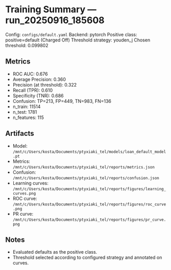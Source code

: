 # Training Summary — run_20250916_185608

Config: `configs/default.yaml`
Backend: pytorch
Positive class: positive=default (Charged Off)
Threshold strategy: youden_j
Chosen threshold: 0.099802

## Metrics
- ROC AUC: 0.676
- Average Precision: 0.360
- Precision (at threshold): 0.322
- Recall (TPR): 0.610
- Specificity (TNR): 0.686
- Confusion: TP=213, FP=449, TN=983, FN=136
- n_train: 11514
- n_test: 1781
- n_features: 115

## Artifacts
- Model: `/mnt/c/Users/kosta/Documents/ptyxiaki_tel/models/loan_default_model.pt`
- Metrics: `/mnt/c/Users/kosta/Documents/ptyxiaki_tel/reports/metrics.json`
- Confusion: `/mnt/c/Users/kosta/Documents/ptyxiaki_tel/reports/confusion.json`
- Learning curves: `/mnt/c/Users/kosta/Documents/ptyxiaki_tel/reports/figures/learning_curves.png`
- ROC curve: `/mnt/c/Users/kosta/Documents/ptyxiaki_tel/reports/figures/roc_curve.png`
- PR curve: `/mnt/c/Users/kosta/Documents/ptyxiaki_tel/reports/figures/pr_curve.png`

## Notes
- Evaluated defaults as the positive class.
- Threshold selected according to configured strategy and annotated on curves.